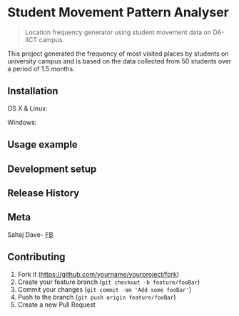 # Student Movement Pattern Analyser
> Location frequency generator using student movement data on DA-IICT campus.


This project generated the frequency of most visited places by students on university campus and is based on the data collected from 50 students over a period of 1.5 months. 

## Installation

OS X & Linux:


Windows:

## Usage example


## Development setup


## Release History


## Meta

Sahaj Dave– [FB](https://fb.me/192.168.0.dave) 

## Contributing

1. Fork it (<https://github.com/yourname/yourproject/fork>)
2. Create your feature branch (`git checkout -b feature/fooBar`)
3. Commit your changes (`git commit -am 'Add some fooBar'`)
4. Push to the branch (`git push origin feature/fooBar`)
5. Create a new Pull Request

